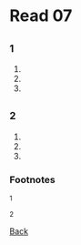 # Read 07

## <sup>1</sup>

1.
2.
3.

## <sup>2</sup>

1.
2.
3.

### Footnotes

<sup>1</sup>

<sup>2</sup>

[Back](/reading-notes/301/301-TOC.html)